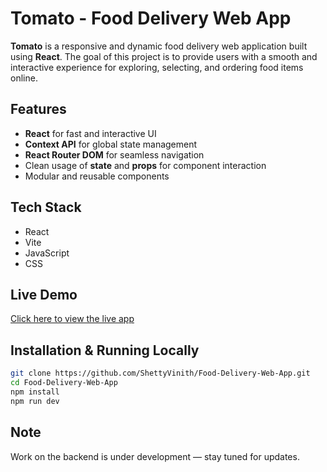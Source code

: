 # Tomato - Food Delivery Web App

**Tomato** is a responsive and dynamic food delivery web application built using **React**. The goal of this project is to provide users with a smooth and interactive experience for exploring, selecting, and ordering food items online.

## Features

- **React** for fast and interactive UI  
- **Context API** for global state management  
- **React Router DOM** for seamless navigation  
- Clean usage of **state** and **props** for component interaction  
- Modular and reusable components

## Tech Stack
- React
- Vite
- JavaScript
- CSS

## Live Demo

[Click here to view the live app](https://tomato-fzei.onrender.com)

## Installation & Running Locally

```bash
git clone https://github.com/ShettyVinith/Food-Delivery-Web-App.git
cd Food-Delivery-Web-App
npm install
npm run dev
```
## Note
Work on the backend is under development — stay tuned for updates.


